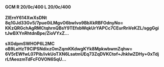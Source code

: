 #### GCM R 20/0c/400 L 20/0c/400
**ZIErnY614XwXsDNt**<br/>**8q1GJd33Gv5/7pue0iLMgvO6bwIvo9BbXkRBFOdnyNo=**<br/>**KKzQRGchAgRMCtqhrnQBsY9TEfxbWqkUrYAPCc7CEurRnVeKZL/sggGgitJwBXYnRhtdnBpe/ZioVYxZ...**<br/><br/>
**sXGdpmSWHOP6L2MC**<br/>**oB9LeHzT9ClPSNdixzOmZqmKKdwgKYk8MpkwbwmZqhw=**<br/>**6V5rEWfwL07Pib/ivkUoTXN6LsatmUEq73ZqDVKCtof+JhklwZDHy+0xTdjrLfAeozmTdFcFOVON6SqU...**